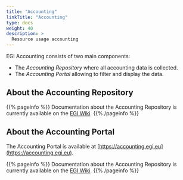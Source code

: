 ```yaml
---
title: "Accounting"
linkTitle: "Accounting"
type: docs
weight: 40
description: >
  Resource usage accounting
---
```


EGI Accounting consists of two main components:

- The _Accounting Repository_ where all accounting data is collected.
- The _Accounting Portal_ allowing to filter and display the data.

## About the Accounting Repository

{{% pageinfo %}} Documentation about the Accounting Repository is currently
available on the [EGI Wiki](https://wiki.egi.eu/wiki/Accounting_Repository).
{{% /pageinfo %}}

## About the Accounting Portal

The Accounting Portal is available at
[https://accounting.egi.eu](https://accounting.egi.eu).

{{% pageinfo %}} Documentation about the Accounting Repository is currently
available on the [EGI Wiki](https://wiki.egi.eu/wiki/Accounting_Portal).
{{% /pageinfo %}}
